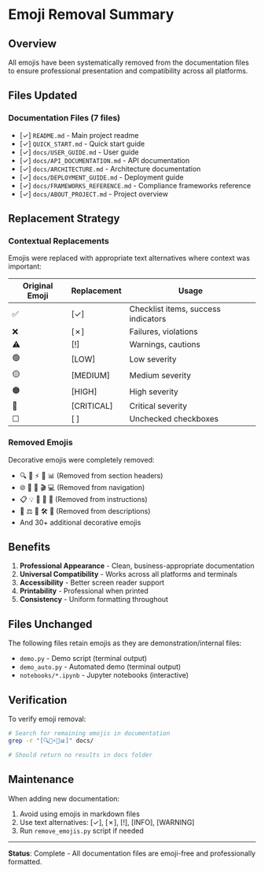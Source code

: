 # Emoji Removal Summary

## Overview
All emojis have been systematically removed from the documentation files to ensure professional presentation and compatibility across all platforms.

## Files Updated

### Documentation Files (7 files)
- [✓] `README.md` - Main project readme
- [✓] `QUICK_START.md` - Quick start guide
- [✓] `docs/USER_GUIDE.md` - User guide
- [✓] `docs/API_DOCUMENTATION.md` - API documentation
- [✓] `docs/ARCHITECTURE.md` - Architecture documentation
- [✓] `docs/DEPLOYMENT_GUIDE.md` - Deployment guide
- [✓] `docs/FRAMEWORKS_REFERENCE.md` - Compliance frameworks reference
- [✓] `docs/ABOUT_PROJECT.md` - Project overview

## Replacement Strategy

### Contextual Replacements
Emojis were replaced with appropriate text alternatives where context was important:

| Original Emoji | Replacement | Usage |
|---------------|-------------|-------|
| ✅ | [✓] | Checklist items, success indicators |
| ❌ | [✗] | Failures, violations |
| ⚠️ | [!] | Warnings, cautions |
| 🟢 | [LOW] | Low severity |
| 🟡 | [MEDIUM] | Medium severity |
| 🟠 | [HIGH] | High severity |
| 🔴 | [CRITICAL] | Critical severity |
| ☐ | [ ] | Unchecked checkboxes |

### Removed Emojis
Decorative emojis were completely removed:
- 🔍 🤖 ⚡ 🔄 📊 (Removed from section headers)
- 🌐 📁 📖 🎬 💻 (Removed from navigation)
- 📋 💡 🚀 🔗 📱 (Removed from instructions)
- 🤝 ⚖️ 🎨 🛠️ 📸 (Removed from descriptions)
- And 30+ additional decorative emojis

## Benefits

1. **Professional Appearance** - Clean, business-appropriate documentation
2. **Universal Compatibility** - Works across all platforms and terminals
3. **Accessibility** - Better screen reader support
4. **Printability** - Professional when printed
5. **Consistency** - Uniform formatting throughout

## Files Unchanged

The following files retain emojis as they are demonstration/internal files:
- `demo.py` - Demo script (terminal output)
- `demo_auto.py` - Automated demo (terminal output)
- `notebooks/*.ipynb` - Jupyter notebooks (interactive)

## Verification

To verify emoji removal:
```bash
# Search for remaining emojis in documentation
grep -r "[🔍🤖⚡🔄📊]" docs/

# Should return no results in docs folder
```

## Maintenance

When adding new documentation:
1. Avoid using emojis in markdown files
2. Use text alternatives: [✓], [✗], [!], [INFO], [WARNING]
3. Run `remove_emojis.py` script if needed

---

**Status**: Complete - All documentation files are emoji-free and professionally formatted.

